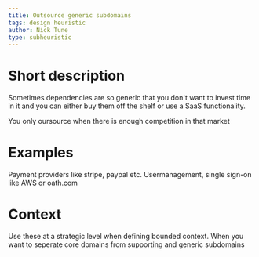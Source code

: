 ```yaml
---
title: Outsource generic subdomains
tags: design heuristic
author: Nick Tune
type: subheuristic
---
```


# Short description

Sometimes dependencies are so generic that you don't want to invest time in it and you can either buy them off the shelf or use a SaaS functionality.

You only oursource when there is enough competition in that market

# Examples

Payment providers like stripe, paypal etc.
Usermanagement, single sign-on like AWS or oath.com

# Context

Use these at a strategic level when defining bounded context. When you want to seperate core domains from supporting and generic subdomains
